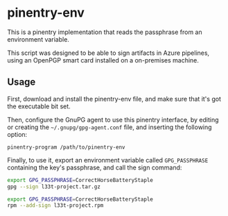 
pinentry-env
============

This is a pinentry implementation that reads the passphrase from an environment variable.

This script was designed to be able to sign artifacts in Azure pipelines, using an OpenPGP smart
card installed on a on-premises machine.

Usage
-----

First, download and install the pinentry-env file, and make sure that it's got the executable
bit set.

Then, configure the GnuPG agent to use this pinentry interface, by editing or creating the
`~/.gnupg/gpg-agent.conf` file, and inserting the following option:

```
pinentry-program /path/to/pinentry-env
```

Finally, to use it, export an environment variable called `GPG_PASSPHRASE` containing the key's
passphrase, and call the sign command:

```bash
export GPG_PASSPHRASE=CorrectHorseBatteryStaple
gpg --sign l33t-project.tar.gz
```

```bash
export GPG_PASSPHRASE=CorrectHorseBatteryStaple
rpm --add-sign l33t-project.rpm
```

